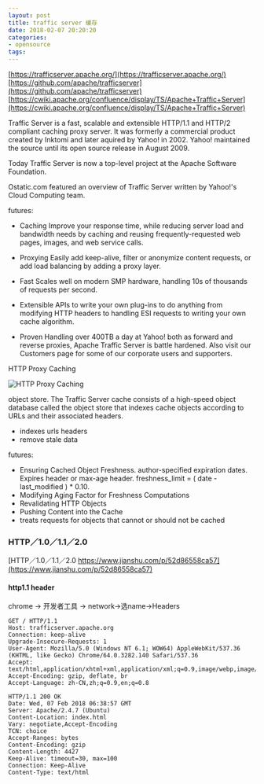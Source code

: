 ```yaml
---
layout: post
title: traffic server 缓存
date: 2018-02-07 20:20:20
categories:
- opensource
tags:
---
```


[https://trafficserver.apache.org/](https://trafficserver.apache.org/)  
[https://github.com/apache/trafficserver](https://github.com/apache/trafficserver)  
[https://cwiki.apache.org/confluence/display/TS/Apache+Traffic+Server](https://cwiki.apache.org/confluence/display/TS/Apache+Traffic+Server)  

Traffic Server is a fast, scalable and extensible HTTP/1.1 and HTTP/2 compliant caching proxy server. It was formerly a commercial product created by Inktomi and later aquired by Yahoo! in 2002. Yahoo! maintained the source until its open source release in August 2009.

Today Traffic Server is now a top-level project at the Apache Software Foundation.

Ostatic.com featured an overview of Traffic Server written by Yahoo!'s Cloud Computing team.

futures:  

- Caching Improve your response time, while reducing server load and bandwidth needs by caching and reusing frequently-requested web pages, images, and web service calls.

- Proxying Easily add keep-alive, filter or anonymize content requests, or add load balancing by adding a proxy layer.

- Fast Scales well on modern SMP hardware, handling 10s of thousands of requests per second.

- Extensible APIs to write your own plug-ins to do anything from modifying HTTP headers to handling ESI requests to writing your own cache algorithm.

- Proven Handling over 400TB a day at Yahoo! both as forward and reverse proxies, Apache Traffic Server is battle hardened. Also visit our Customers page for some of our corporate users and supporters.


HTTP Proxy Caching

![HTTP Proxy Caching](https://docs.trafficserver.apache.org/en/latest/_images/cache_miss.jpg)  

object store. The Traffic Server cache consists of a high-speed object database called the object store that indexes cache objects according to URLs and their associated headers.
- indexes urls headers
- remove stale data

futures:  
- Ensuring Cached Object Freshness.  author-specified expiration dates. Expires header or max-age header. freshness_limit = ( date - last_modified ) * 0.10.
- Modifying Aging Factor for Freshness Computations
- Revalidating HTTP Objects
- Pushing Content into the Cache
- treats requests for objects that cannot or should not be cached


### HTTP／1.0／1.1／2.0

[HTTP／1.0／1.1／2.0 https://www.jianshu.com/p/52d86558ca57](https://www.jianshu.com/p/52d86558ca57)  

#### http1.1 header

chrome -> 开发者工具 -> network->选name->Headers

```
GET / HTTP/1.1
Host: trafficserver.apache.org
Connection: keep-alive
Upgrade-Insecure-Requests: 1
User-Agent: Mozilla/5.0 (Windows NT 6.1; WOW64) AppleWebKit/537.36 (KHTML, like Gecko) Chrome/64.0.3282.140 Safari/537.36
Accept: text/html,application/xhtml+xml,application/xml;q=0.9,image/webp,image/apng,*/*;q=0.8
Accept-Encoding: gzip, deflate, br
Accept-Language: zh-CN,zh;q=0.9,en;q=0.8
```

```
HTTP/1.1 200 OK
Date: Wed, 07 Feb 2018 06:38:57 GMT
Server: Apache/2.4.7 (Ubuntu)
Content-Location: index.html
Vary: negotiate,Accept-Encoding
TCN: choice
Accept-Ranges: bytes
Content-Encoding: gzip
Content-Length: 4427
Keep-Alive: timeout=30, max=100
Connection: Keep-Alive
Content-Type: text/html
```
